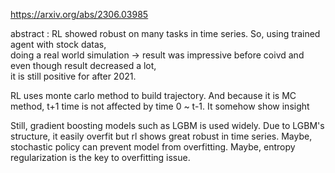 https://arxiv.org/abs/2306.03985

abstract : RL showed robust on many tasks in time series. So, using trained agent with stock datas,  
doing a real world simulation \-\> result was impressive before coivd and even though result decreased a lot,   
it is still positive for after 2021\.

RL uses monte carlo method to build trajectory. And because it is MC method, t+1 time is not affected by time 0 \~ t-1. It somehow show insight

Still, gradient boosting models such as LGBM is used widely. Due to LGBM's structure, it easily overfit but rl shows great robust in time series. Maybe, stochastic policy can prevent model from overfitting. Maybe, entropy regularization is the key to overfitting issue.
